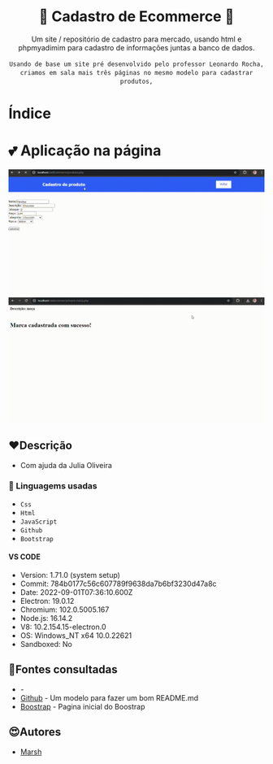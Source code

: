 <h1 align="center">🛒 Cadastro de Ecommerce 🛒</h1>
<p align="center">Um site / repositório de cadastro para mercado, usando html e phpmyadimim para cadastro de informações juntas a banco de dados.</p>
<p align="center"><code>Usando de base um site pré desenvolvido pelo professor Leonardo Rocha, criamos em sala mais três páginas no mesmo modelo para cadastrar produtos,</code>

# Índice


# 💕 Aplicação na página

![Cadastro e compra de pedido](gifCad.gif)
![Cadastro de marca para produto](registro-marca.gif)

## ❤️Descrição

- Com ajuda da Julia Oliveira

### 💖 Linguagems usadas
- ``Css``
- ``Html``
- ``JavaScript``
- ``Github``
- ``Bootstrap``
#### VS CODE
- Version: 1.71.0 (system setup)
- Commit: 784b0177c56c607789f9638da7b6bf3230d47a8c
- Date: 2022-09-01T07:36:10.600Z
- Electron: 19.0.12
- Chromium: 102.0.5005.167
- Node.js: 16.14.2
- V8: 10.2.154.15-electron.0
- OS: Windows_NT x64 10.0.22621
- Sandboxed: No
## 🥰Fontes consultadas

* []() - 
* [Github](https://gist.github.com/lohhans/f8da0b147550df3f96914d3797e9fb89) - Um modelo para fazer um bom README.md
* [Boostrap](https://getbootstrap.com/) - Pagina inicial do Boostrap

## 😍Autores
* [Marsh](https://github.com/MarshyyUWU)

